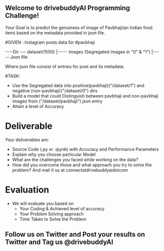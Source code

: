 ## Welcome to drivebuddyAI Programming Challenge!

Your Goal is to predict the genuiness of image of Pavbhaji(an Indian food item) based on the metadata provided in json file.

#GIVEN :
Instagram posts data for #pavbhaji

----Dir --- dataset(1500)
                |----- images (Segregated images in "0" & "1")
                |----- Json file

Where json file consist of entries for post and its metadata.

#TASK:  
- Use the Segregated data into positive(pavbhaji)("/dataset/1") and negative (non-pavbhaji)("/dataset/0") dirs
- Build a model that could Distinguish between pavbhaji and non-pavbhaji images from ("/dataset/pavbhaji") json entry
- Attain a level of Accuracy

# Deliverable
Your deliverables are:
- Source Code (.py or .ipynb) with Accuracy and Performance Parameters
- Explain why you choose particular Model
- What are the challenges you faced while working on the data?
- How did you overcome those and what approach you try to solve the problem?
And mail it us at connectatdrivebuddyaidotcom

# Evaluation
- We will evaluate you based on
  - Your Coding & Achieved level of accuracy
  - Your Problem Solving approach
  - Time Taken to Solve the Problem
  
## Follow us on Twitter and Post your results on Twitter and Tag us @drivebuddyAI

